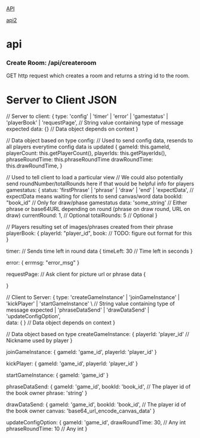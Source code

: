 [API](#api)


[api2](#Server-to-Client-JSON)


# api
### Create Room: /api/createroom
GET http request which creates a room and returns a string id to the room.

# Server to Client JSON


// Server to client:
{
    type: 'config' | 'timer' | 'error' | 'gamestatus' | 'playerBook' | 'requestPage',        // String value containing type of message expected
    data: {}  // Data object depends on context
}


// Data object based on type
config:   // Used to send config data, resends to all players everytime config data is updated
{
    gameId: this.gameId,
    playerCount: this.getPlayerCount(),
    playerIds: this.getPlayerIds(),
    phraseRoundTime: this.phraseRoundTime
    drawRoundTime: this.drawRoundTime,
}


// Used to tell client to load a particular view
// We could also potentially send roundNumber/totalRounds here if that would be helpful info for players
gamestatus:
{
    status: 'firstPhrase' | 'phrase' | 'draw' | 'end' | 'expectData',  // expectData means waiting for clients to send canvas/word data
    bookId: "book_id"   // Only for draw/phase gamestatus
    data: 'some_string' // Either phrase or base64URL depending on round (phrase on draw round, URL on draw)
    currentRound: 1, // Optional
    totalRounds:  5  // Optional
}

// Players resulting set of images/phrases created from their phrase
playerBook:
{
    playerId: "player_id",
    book: // TODO: figure out format for this
}

timer:    // Sends time left in round data
{
    timeLeft: 30 // Time left in seconds
}

error:
{
    errmsg: "error_msg"
}

requestPage:  // Ask client for picture url or phrase data
{
    
}

// Client to Server:
{
    type: 'createGameInstance' | 'joinGameInstance' | 'kickPlayer' | 'startGameInstance' \  // String value containing type of message expected
          | 'phraseDataSend' | 'drawDataSend' | 'updateConfigOption',             
    data: { }  // Data object depends on context
}


// Data object based on type
createGameInstance:
{
    playerId: 'player_id'     // Nickname used by player
}

joinGameInstance:
{
    gameId: 'game_id',
    playerId: 'player_id'
}

kickPlayer:
{
    gameId: 'game_id',
    playerId: 'player_id'
}

startGameInstance:
{
    gameId: 'game_id'
}

phraseDataSend:
{
    gameId: 'game_id',
    bookId: 'book_id', // The player id of the book owner
    phrase: 'string'
}

drawDataSend:
{
    gameId: 'game_id',
    bookId: 'book_id', // The player id of the book owner
    canvas: 'base64_url_encode_canvas_data'
}

updateConfigOption:
{
    gameId: 'game_id',
    drawRoundTime: 30,   // Any int
    phraseRoundTime: 10  // Any int
}
